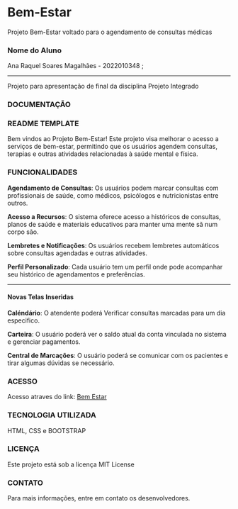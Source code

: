 # Bem-Estar
Projeto Bem-Estar voltado para o agendamento de consultas médicas

### Nome do Aluno
Ana Raquel Soares Magalhães - 2022010348 ;

*******
Projeto para apresentação de final da disciplina Projeto Integrado

### DOCUMENTAÇÃO
### README TEMPLATE

Bem vindos ao Projeto Bem-Estar! 
Este projeto visa melhorar o acesso a serviços de bem-estar, permitindo que os usuários agendem consultas, terapias e outras atividades relacionadas à saúde mental e física.

### FUNCIONALIDADES

**Agendamento de Consultas**: Os usuários podem marcar consultas com profissionais de saúde, como médicos, psicólogos e nutricionistas entre outros.

**Acesso a Recursos**: O sistema oferece acesso a históricos de consultas, planos de saúde e materiais educativos para manter uma mente sã num corpo são.

**Lembretes e Notificações**: Os usuários recebem lembretes automáticos sobre consultas agendadas e outras atividades.

**Perfil Personalizado**: Cada usuário tem um perfil onde pode acompanhar seu histórico de agendamentos e preferências.

*******
#### Novas Telas Inseridas

**Caléndário**: O atendente poderá Verificar consultas marcadas para um dia especifico.

**Carteira**: O usuário poderá ver o saldo atual da conta vinculada no sistema e gerenciar pagamentos.

**Central de Marcações**: O usuário poderá se comunicar com os pacientes e tirar algumas dúvidas se necessário.


### ACESSO
Acesso atraves do link: [Bem Estar](#)

### TECNOLOGIA UTILIZADA
HTML, CSS e BOOTSTRAP

### LICENÇA
Este projeto está sob a licença MIT License

### CONTATO
Para mais informações, entre em contato os desenvolvedores.
